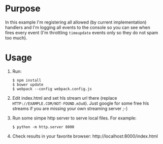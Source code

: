 # Purpose

In this example I'm registering all allowed (by current implementation) handlers and I'm logging all events to the console so you can see when fires every event (I'm throttling `timeupdate` events only so they do not spam too much).

# Usage

 1. Run:
     ```shell
     $ npm install
     $ bower update
     $ webpack --config webpack.config.js
     ```
  2. Edit index.html and set hls stream url there (replace `HTTP://EXAMPLE.COM/NOT-FOUND.m3u8`). Just google for some free hls streams if you are missing your own streaming server ;-)

  3. Run some simpe http server to serve local files. For example:
     ```shell
     $ python -m http.server 8000
     ```
  4. Check results in your favorite browser: http://localhost:8000/index.html
